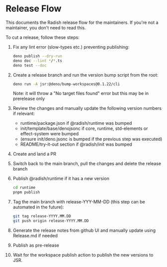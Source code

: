 # Release Flow

This documents the Radish release flow for the maintainers. If you're not a
maintainer, you don't need to read this.

To cut a release, follow these steps:

1. Fix any lint error (slow-types etc.) preventing publishing:
   ```sh
   deno publish --dry-run
   deno doc --lint */*.ts
   deno test --doc
   ```

2. Create a release branch and run the version bump script from the root:
   ```sh
   deno run -A jsr:@deno/bump-workspaces@0.1.22/cli
   ```
   Note: it will throw a "No target files found" error but this may be in
   prerelease only

3. Review the changes and manually update the following version numbers if
   relevant:
   - runtime/package.json if @radish/runtime was bumped
   - init/template/base/denojsonc if core, runtime, std-elements or effect-system were bumped
   - (ensure init/deno.jsonc is bumped if the previous step was executed)
   - README/try-it-out section if @radish/init was bumped

4. Create and land a PR

5. Switch back to the main branch, pull the changes and delete the release
   branch

6. Publish @radish/runtime if it has a new version
   ```sh
   cd runtime
   pnpm publish
   ```

7. Tag the main branch with release-YYY-MM-DD (this step can be automated in the
   future):

   ```sh
   git tag release-YYYY.MM.DD
   git push origin release-YYYY.MM.DD
   ```

8. Generate the release notes from github UI and manually update using
   Release.md if needed

9. Publish as pre-release

10. Wait for the workspace publish action to publish the new versions to JSR.
